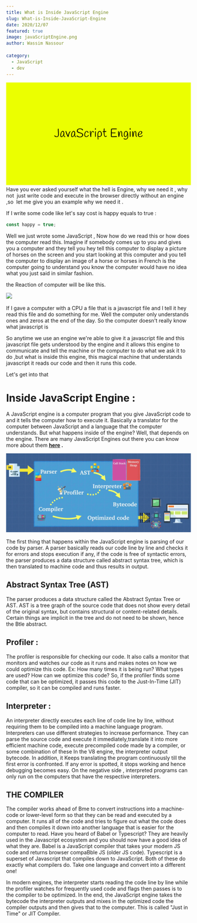 ```yaml
---
title: What is Inside JavaScript Engine
slug: What-is-Inside-JavaScript-Engine
date: 2020/12/07
featured: true
image: javaScriptEngine.png
author: Wassim Nassour

category:
  - JavaScript
  - dev
---
```


![What is Inside JavaScript Engine](javaScriptEngine.png)
Have you ever asked yourself what the hell is Engine, why we need it , why not  just write code and execute in the browser directly without an engine ,so  let me give you an example why we need it .

If I write some code like let's say cost is happy equals to true :

```jsx
const happy = true;
```

Well we just wrote some JavaScript , Now how do we read this or how does the computer read this.
Imagine if somebody comes up to you and gives you a computer and they tell you hey tell this computer to display a picture of horses on the screen and you start looking at this computer and you tell the computer to display an image of a horse or horses in French is the computer going to understand you know the computer would have no idea what you just said in similar fashion.

the Reaction of computer will be like this.

<img class="gif" src=https://media.giphy.com/media/26BkNYAuK4IRbgP6M/source.gif  />

If I gave a computer with a CPU a file that is a javascript file and I tell it hey read this file and do something for me. Well the computer only understands ones and zeros at the end of the day. So the computer doesn't really know what javascript is

So anytime we use an engine we're able to give it a javascript file and this javascript file gets understood by the engine and it allows this engine to communicate and tell the machine or the computer to do what we ask it to do ,but what is inside this engine, this magical machine that understands javascript it reads our code and then it runs this code.

Let's get into that

# Inside JavaScript Engine :

A JavaScript engine is a computer program that you give JavaScript code to and it tells the computer how to execute it. Basically a translator for the computer between JavaScript and a language that the computer understands. But what happens inside of the engine? Well, that depends on the engine. There are many JavaScript Engines out there you can know more about them **[here](https://en.wikipedia.org/wiki/List_of_ECMAScript_engines#:~:text=Carakan%3A%20A%20JavaScript%20engine%20developed,engine%20used%20in%20Internet%20Explorer.) .**

![JavaScript Engine](engine.png)

The first thing that happens within the JavaScript engine is parsing of our code by parser. A parser basically reads our code line by line and checks it for errors and stops execution if any, if the code is free of syntactic errors, the parser produces a data structure called abstract syntax tree, which is then translated to machine code and thus results in output.

## **Abstract Syntax Tree (AST)**

The parser produces a data structure called the Abstract Syntax Tree or AST. AST is a
tree graph of the source code that does not show every detail of the original syntax, but
contains structural or content-related details. Certain things are implicit in the tree and
do not need to be shown, hence the Btle abstract.

## **Profiler :**

The profiler is responsible for checking our code. It also calls a monitor that monitors and watches our code as it runs and makes notes on how we could optimize this code. Ex: How many times it is being run? What types are used? How can we optimize this code?
So, if the profiler finds some code that can be optimized, it passes this code to the Just-In-Time (JIT) compiler, so it can be compiled and runs faster.

## **Interpreter :**

An interpreter directly executes each line of code line by line, without requiring them to be compiled into a machine language program. Interpreters can use different strategies to increase performance. They can parse the source code and execute it immediately,translate it into more efficient machine code, execute precompiled code made by a compiler, or some combination of these In the V8 engine, the interpreter output bytecode. In addition, it Keeps translating the program continuously till the first error is confronted. If any error is spotted, it stops working and hence debugging becomes easy. On the negative side , interpreted programs can only run on the computers that have the respective interpreters.

## **THE COMPILER**

The compiler works ahead of Bme to convert instructions into a machine-code or lower-level form so that they can be read and executed by a computer. It runs all of the code and tries to figure out what the code does and then compiles it down into another language that is easier for the computer to read. Have you heard of Babel or Typescript? They are heavily used in the Javascript ecosystem and you should now have a good idea of what they are. Babel is a JavaScript compiler that takes your modern JS code and returns browser compaBble JS (older JS code). Typescript is a superset of Javascript that compiles down to JavaScript. Both of these do exactly what compilers do. Take one language and convert into a different one!

In modern engines, the interpreter starts reading the code line by line while
the profiler watches for frequently used code and flags then passes is to the compiler to be optimized. In the end, the JavaScript engine takes the bytecode the interpreter
outputs and mixes in the optimized code the compiler outputs and then gives that to the
computer. This is called "Just in Time" or JIT Compiler.
